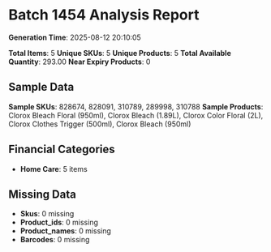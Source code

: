 # Batch 1454 Analysis Report

**Generation Time**: 2025-08-12 20:10:05

**Total Items**: 5
**Unique SKUs**: 5
**Unique Products**: 5
**Total Available Quantity**: 293.00
**Near Expiry Products**: 0

## Sample Data
**Sample SKUs**: 828674, 828091, 310789, 289998, 310788
**Sample Products**: Clorox Bleach Floral (950ml), Clorox Bleach (1.89L), Clorox Color Floral (2L), Clorox Clothes Trigger (500ml), Clorox Bleach (950ml)

## Financial Categories
- **Home Care**: 5 items

## Missing Data
- **Skus**: 0 missing
- **Product_ids**: 0 missing
- **Product_names**: 0 missing
- **Barcodes**: 0 missing
